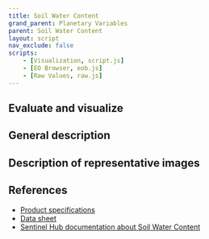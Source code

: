 ```yaml
---
title: Soil Water Content
grand_parent: Planetary Variables
parent: Soil Water Content
layout: script
nav_exclude: false
scripts:
    - [Visualization, script.js]
    - [EO Browser, eob.js]
    - [Raw Values, raw.js]
---
```


## Evaluate and visualize

## General description

## Description of representative images

## References

-   [Product specifications](https://planet.widen.net/s/5xtzljjwgg)
-   [Data sheet](https://planet.widen.net/s/cv7bfjhhd5)
-   [Sentinel Hub documentation about Soil Water Content](https://docs.sentinel-hub.com/api/latest/data/planetary-variables/soil-water-content/)


